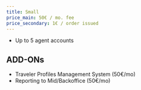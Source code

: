 ```yaml
---
title: Small
price_main: 50€ / mo. fee
price_secondary: 1€ / order issued
---
```

* Up to 5 agent accounts

## ADD-ONs

* Traveler Profiles Management System (50€/mo)
* Reporting to Mid/Backoffice (50€/mo)